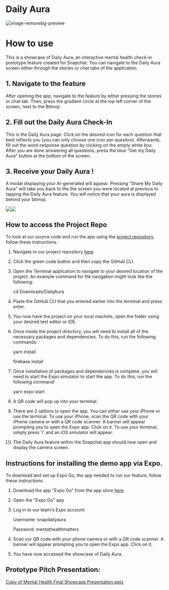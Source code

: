 # Daily Aura

![image-removebg-preview](https://github.com/Snap-Engineering-Academy-2023/snapchat-mentalhealth/assets/112525673/ed0785ae-17ba-4663-8ccf-37cdfabac4ca)

# How to use

This is a showcase of Daily Aura, an interactive mental health check-in prototype feature created for Snapchat. You can navigate to the Daily Aura screen either through the stories or chat tabs of the application.

## 1. Navigate to the feature

After opening the app, navigate to the feature by either pressing the stories or chat tab. Then, press the gradient circle at the top left corner of the screen, next to the Bitmoji.

## 2. Fill out the Daily Aura Check-In

This is the Daily Aura page. Click on the desired icon for each question that best reflects you (you can only choose one icon per quesiton). Afterwards, fill out the word-response question by clicking on the empty white box. After you are done answering all questions, press the blue "Get my Daily Aura" button at the bottom of the screen.

## 3. Receive your Daily Aura !

A modal displaying your AI-generated will appear. Pressing "Share My Daily Aura" will take you back to the the screen you were located at previous to tapping the Daily Aura feature. You will notice that your aura is displayed behind your bitmoji.

![](https://media.giphy.com/media/DozuP6y9yamoL5J8zz/giphy.gif)![](https://media.giphy.com/media/60SCYp1XzYlk2BBzx2/giphy.gif)

## How to access the Project Repo

To look at our source code and run the app using the [project repository](https://github.com/Snap-Engineering-Academy-2023/snapchat-mentalhealth/tree/main), follow these instructions.

1. Navigate to our project repository [here](https://github.com/Snap-Engineering-Academy-2023/snapchat-mentalhealth/tree/main)
2. Click the green code button and then copy the GitHub CLI.
3. Open the Terminal application to navigate to your desired location of the project.
   An example command for file navigation might look like the following:

   cd Downloads/DailyAura

4. Paste the GitHub CLI that you entered earlier into the terminal and press enter.
5. You now have the project on your local machine, open the folder using your desired text editor or IDE.
6. Once inside the project directory, you will need to install all of the
   necessary packages and dependencies. To do this, run the following
   commands:

   yarn install

   firebase install

7. Once installation of packages and dependencies is complete, you will
   need to start the Expo simulator to start the app. To do this, run the
   following command:

   yarn expo start

8. A QR code will pop up into your terminal.
9. There are 2 options to open the app. You can either use your iPhone or use the terminal. To use your iPhone, scan the QR code with your iPhone camera or with a QR code scanner. A banner will appear prompting you to open the Expo app. Click on it. To use your terminal, simply press 'i' and an iOS simulator will appear.
10. The Daily Aura feature within the Snapchat app should now open and display the camera screen.

## Instructions for installing the demo app via Expo.

To download and set up Expo Go, the app needed to run our feature, follow these instructions.

1. Download the app "Expo Go" from the app store [here](https://apps.apple.com/us/app/expo-go/id982107779)
2. Open the "Expo Go" app
3. Log in to our team's Expo account:

   Username: snapdailyaura

   Password: mentathealthmatters

4. Scan our QR code with your phone camera or with a QR code scanner. A banner will appear prompting you to open the Expo app. Click on it.
5. You have now accessed the showcase of Daily Aura.

## Prototype Pitch Presentation:

[Copy of Mental Health Final Showcase Presentation.pptx](https://github.com/feliciafchen/Snap-Daily-Aura/files/12526762/Copy.of.Mental.Health.Final.Showcase.Presentation.pptx)
